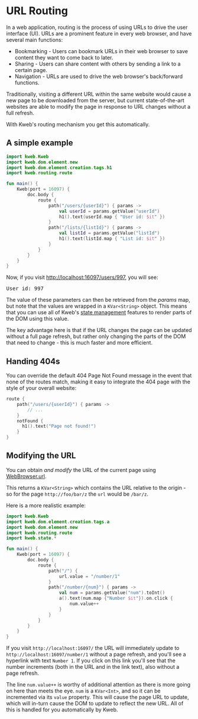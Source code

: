 # URL Routing

In a web application, routing is the process of using URLs to drive the
user interface (UI). URLs are a prominent feature in every web browser,
and have several main functions:

-   Bookmarking - Users can bookmark URLs in their web browser to save
    content they want to come back to later.
-   Sharing - Users can share content with others by sending a link to a
    certain page.
-   Navigation - URLs are used to drive the web browser's back/forward
    functions.

Traditionally, visiting a different URL within the same website would
cause a new page to be downloaded from the server, but current
state-of-the-art websites are able to modify the page in response to URL
changes without a full refresh.

With Kweb's routing mechanism you get this automatically.

## A simple example

```kotlin
import kweb.Kweb
import kweb.dom.element.new
import kweb.dom.element.creation.tags.h1
import kweb.routing.route

fun main() {
    Kweb(port = 16097) {
        doc.body {
            route {
                path("/users/{userId}") { params ->
                    val userId = params.getValue("userId")
                    h1().text(userId.map { "User id: $it" })
                }
                path("/lists/{listId}") { params ->
                    val listId = params.getValue("listId")
                    h1().text(listId.map { "List id: $it" })
                }
            }
        }
    }
}
```

Now, if you visit <http://localhost:16097/users/997>, you will see:

<kbd>
User id: 997
</kbd>

The value of these parameters can then be retrieved from the *params*
map, but note that the values are wrapped in a `KVar<String>` object.
This means that you can use all of Kweb's [state
management](https://docs.kweb.io/en/latest/state.html) features to
render parts of the DOM using this value.

The key advantage here is that if the URL changes the page can be
updated without a full page refresh, but rather only changing the parts
of the DOM that need to change - this is much faster and more efficient.

## Handing 404s

You can override the default 404 Page Not Found message in the event
that none of the routes match, making it easy to integrate the 404 page
with the style of your overall website:

```kotlin
route {
    path("/users/{userId}") { params ->
        // ...
    }
    notFound {
      h1().text("Page not found!")
    }
}
```

## Modifying the URL

You can obtain *and modify* the URL of the current page using
[WebBrowser.url](https://github.com/kwebio/kweb-core/blob/master/src/main/kotlin/kweb/WebBrowser.kt#L98).

This returns a `KVar<String>` which contains the URL relative to the
origin - so for the page `http://foo/bar/z` the `url` would be `/bar/z`.

Here is a more realistic example:

```kotlin
import kweb.Kweb
import kweb.dom.element.creation.tags.a
import kweb.dom.element.new
import kweb.routing.route
import kweb.state.*

fun main() {
    Kweb(port = 16097) {
        doc.body {
            route {
                path("/") {
                    url.value = "/number/1"
                }
                path("/number/{num}") { params ->
                    val num = params.getValue("num").toInt()
                    a().text(num.map {"Number $it"}).on.click {
                        num.value++
                    }
                }
            }
        }
    }
}
```

If you visit `http://localhost:16097/` the URL will immediately update
to `http://localhost:16097/number/1` without a page refresh, and you'll
see a hyperlink with text `Number 1`. If you click on this link you'll
see that the number increments (both in the URL and in the link text),
also without a page refresh.

The line `num.value++` is worthy of additional attention as there is
more going on here than meets the eye. `num` is a `KVar<Int>`, and so it
can be incremented via its `value` property. This will cause the page
URL to update, which will in-turn cause the DOM to update to reflect the
new URL. All of this is handled for you automatically by Kweb.
